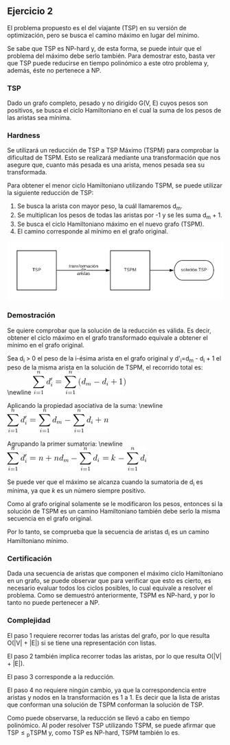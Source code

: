 ## Ejercicio 2

El problema propuesto es el del viajante (TSP) en su versión de optimización, pero se busca el camino máximo en lugar del mínimo.

Se sabe que TSP es NP-hard y, de esta forma, se puede intuir que el problema del máximo debe serlo también. Para demostrar esto, basta ver que TSP puede reducirse en tiempo polinómico a este otro problema y, además, éste no pertenece a NP.


### TSP

Dado un grafo completo, pesado y no dirigido G(V, E) cuyos pesos son positivos, se busca el ciclo Hamiltoniano en el cual la suma de los pesos de las aristas sea mínima.


### Hardness

Se utilizará un reducción de TSP a TSP Máximo (TSPM) para comprobar la dificultad de TSPM. Esto se realizará mediante una transformación que nos asegure que, cuanto más pesada es una arista, menos pesada sea su transformada.

Para obtener el menor ciclo Hamiltoniano utilizando TSPM, se puede utilizar la siguiente reducción de TSP:

 1. Se busca la arista con mayor peso, la cuál llamaremos d<sub>m</sub>.
 2. Se multiplican los pesos de todas las aristas por -1 y se les suma d<sub>m</sub> + 1.
 3. Se busca el ciclo Hamiltoniano máximo en el nuevo grafo (TSPM).
 4. El camino corresponde al mínimo en el grafo original.


![](img/reduccion-transparente.png)


### Demostración

Se quiere comprobar que la solución de la reducción es válida. Es decir, obtener el ciclo máximo en el grafo transformado equivale a obtener el mínimo en el grafo original.

Sea d<sub>i</sub> > 0 el peso de la i-ésima arista en el grafo original y d'<sub>i</sub>=d<sub>m</sub> - d<sub>i</sub> + 1 el peso de la misma arista en la solución de TSPM, el recorrido total es: \newline
![](img/eq1.png)

Aplicando la propiedad asociativa de la suma: \newline
![](img/eq2.png)

Agrupando la primer sumatoria: \newline
![](img/eq3.png)


Se puede ver que el máximo se alcanza cuando la sumatoria de d<sub>i</sub> es mínima, ya que *k* es un número siempre positivo.

Como al grafo original solamente se le modificaron los pesos, entonces si la solución de TSPM es un camino Hamiltoniano también debe serlo la misma secuencia en el grafo original.

Por lo tanto, se comprueba que la secuencia de aristas d<sub>i</sub> es un camino Hamiltoniano mínimo.


### Certificación

Dada una secuencia de aristas que componen el máximo ciclo Hamiltoniano en un grafo, se puede observar que para verificar que esto es cierto, es necesario evaluar todos los ciclos posibles, lo cual equivale a resolver el problema. Como se demuestró anteriormente, TSPM es NP-hard, y por lo tanto no puede pertenecer a NP.


### Complejidad

El paso 1 requiere recorrer todas las aristas del grafo, por lo que resulta O(|V| + |E|) si se tiene una representación con listas.

El paso 2 también implica recorrer todas las aristas, por lo que resulta O(|V| + |E|).

El paso 3 corresponde a la reducción.

El paso 4 no requiere ningún cambio, ya que la correspondencia entre aristas y nodos en la transformación es 1 a 1. Es decir que la lista de aristas que conforman una solución de TSPM conforman la solución de TSP.

Como puede observarse, la reducción se llevó a cabo en tiempo polinómico. Al poder resolver TSP utilizando TSPM, se puede afirmar que $\mathrm{TSP} \leq \mathrm{_{p}TSPM}$ y, como TSP es NP-hard, TSPM también lo es.
